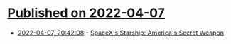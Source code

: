 # [Published on 2022-04-07](index.md)

* [2022-04-07, 20:42:08](https://news.ycombinator.com/item?id=30950087) - [SpaceX's Starship: America's Secret Weapon](https://austinvernon.site/blog/starshipsuperweapon.html)

